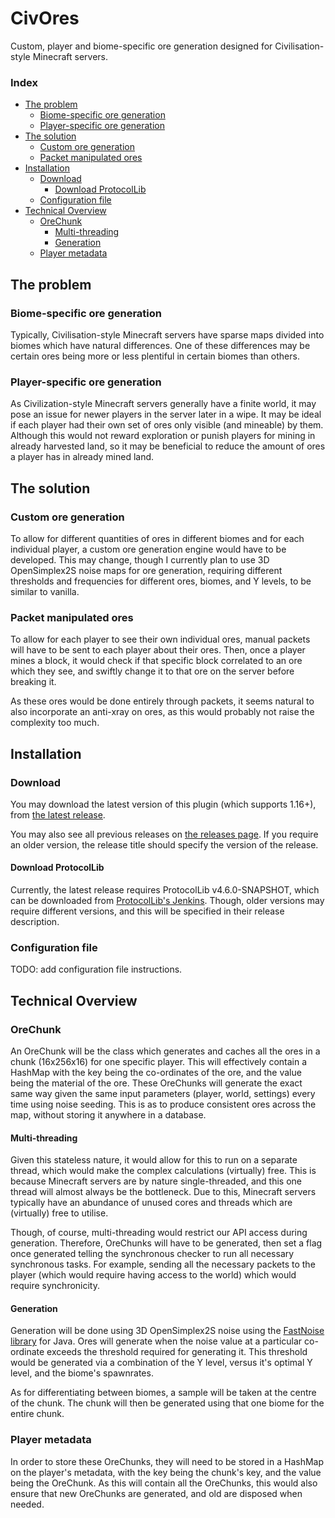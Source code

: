 # CivOres
Custom, player and biome-specific ore generation designed for Civilisation-style Minecraft servers.

### Index
- [The problem](#the-problem)
    - [Biome-specific ore generation](#biome-specific-ore-generation)
    - [Player-specific ore generation](#player-specific-ore-generation)
- [The solution](#the-solution)
    - [Custom ore generation](#custom-ore-generation)
    - [Packet manipulated ores](#packet-manipulated-ores)
- [Installation](#installation)
    - [Download](#download)
        - [Download ProtocolLib](#download-protocollib)
    - [Configuration file](#configuration-file)
- [Technical Overview](#technical-overview)
    - [OreChunk](#orechunk)
        - [Multi-threading](#multi-threading)
        - [Generation](#generation)
    - [Player metadata](#player-metadata)

## The problem
### Biome-specific ore generation
Typically, Civilisation-style Minecraft servers have sparse maps divided into biomes which have natural differences.
One of these differences may be certain ores being more or less plentiful in certain biomes than others.

### Player-specific ore generation
As Civilization-style Minecraft servers generally have a finite world, it may pose an issue for newer players in the server later in a wipe.
It may be ideal if each player had their own set of ores only visible (and mineable) by them.
Although this would not reward exploration or punish players for mining in already harvested land,
so it may be beneficial to reduce the amount of ores a player has in already mined land.

## The solution
### Custom ore generation
To allow for different quantities of ores in different biomes and for each individual player,
a custom ore generation engine would have to be developed.
This may change, though I currently plan to use 3D OpenSimplex2S noise maps for ore generation,
requiring different thresholds and frequencies for different ores, biomes, and Y levels, to be similar to vanilla.

### Packet manipulated ores
To allow for each player to see their own individual ores, manual packets will have to be sent to each player about their ores.
Then, once a player mines a block, it would check if that specific block correlated to an ore which they see,
and swiftly change it to that ore on the server before breaking it.

As these ores would be done entirely through packets, it seems natural to also incorporate an anti-xray on ores,
as this would probably not raise the complexity too much.

## Installation
### Download
You may download the latest version of this plugin (which supports 1.16+), from [the latest release](../../releases/latest).

You may also see all previous releases on [the releases page](../../releases/).
If you require an older version, the release title should specify the version of the release.

#### Download ProtocolLib
Currently, the latest release requires ProtocolLib v4.6.0-SNAPSHOT, which can be downloaded from [ProtocolLib's Jenkins](https://ci.dmulloy2.net/job/ProtocolLib/).
Though, older versions may require different versions, and this will be specified in their release description.

### Configuration file
TODO: add configuration file instructions.

## Technical Overview
### OreChunk
An OreChunk will be the class which generates and caches all the ores in a chunk (16x256x16) for one specific player.
This will effectively contain a HashMap with the key being the co-ordinates of the ore, and the value being the material of the ore.
These OreChunks will generate the exact same way given the same input parameters (player, world, settings) every time using noise seeding.
This is as to produce consistent ores across the map, without storing it anywhere in a database.

#### Multi-threading
Given this stateless nature, it would allow for this to run on a separate thread, which would make the complex calculations (virtually) free.
This is because Minecraft servers are by nature single-threaded, and this one thread will almost always be the bottleneck.
Due to this, Minecraft servers typically have an abundance of unused cores and threads which are (virtually) free to utilise.

Though, of course, multi-threading would restrict our API access during generation.
Therefore, OreChunks will have to be generated,
then set a flag once generated telling the synchronous checker to run all necessary synchronous tasks.
For example, sending all the necessary packets to the player (which would require having access to the world) which would require synchronicity.

#### Generation
Generation will be done using 3D OpenSimplex2S noise using the [FastNoise library](https://github.com/Auburn/FastNoise) for Java.
Ores will generate when the noise value at a particular co-ordinate exceeds the threshold required for generating it.
This threshold would be generated via a combination of the Y level, versus it's optimal Y level, and the biome's spawnrates.

As for differentiating between biomes, a sample will be taken at the centre of the chunk.
The chunk will then be generated using that one biome for the entire chunk.

### Player metadata
In order to store these OreChunks, they will need to be stored in a HashMap on the player's metadata,
with the key being the chunk's key, and the value being the OreChunk.
As this will contain all the OreChunks, this would also ensure that new OreChunks are generated, and old are disposed when needed.
